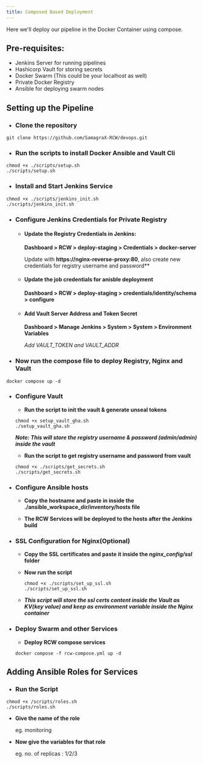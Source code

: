 ```yaml
---
title: Composed Based Deployment
---
```


<head>
  <title>Environment Setup</title>
  <meta
    name="description"
    content="Here we'll deploy our pipeline in the Docker Container"
  />
</head>

Here we'll deploy our pipeline in the Docker Container using compose.

## Pre-requisites:
- Jenkins Server for running pipelines
- Hashicorp Vault for storing secrets
- Docker Swarm (This could be your localhost as well)
- Private Docker Registry
- Ansible for deploying swarm nodes

## Setting up the Pipeline
- ### **Clone the repository**
```
git clone https://github.com/SamagraX-RCW/devops.git
```


- ### **Run the scripts to install Docker Ansible and Vault Cli** 
```
chmod +x ./scripts/setup.sh
./scripts/setup.sh
```
<!-- - Get your SSL key from CA(Certified Authority) and paste it inside the ssl certificate(docker-registry.crt) -->

- ### **Install and Start Jenkins Service**
```
chmod +x ./scripts/jenkins_init.sh
./scripts/jenkins_init.sh
```

- ### **Configure Jenkins Credentials for Private Registry**
    - #### **Update the Registry Credentials in Jenkins:** 

        **Dashboard > RCW > deploy-staging > Credentials > docker-server**
        
        Update with **https://nginx-reverse-proxy:80**, also create new credentials for registry username and password**

    - #### **Update the job credentials for anisble deployment**

        **Dashboard > RCW > deploy-staging > credentials/identity/schema > configure**

    - #### **Add Vault Server Address and Token Secret**

      **Dashboard > Manage Jenkins > System > System > Environment Variables**

      *Add VAULT_TOKEN and VAULT_ADDR*




- ### **Now run the compose file to deploy Registry, Nginx and Vault** 
```
docker compose up -d
```

- ### **Configure Vault**

  - **Run the script to init the vault & generate unseal tokens**
  ```
  chmod +x setup_vault_gha.sh
  ./setup_vault_gha.sh
  ```

  ***Note: This will store the registry username & password (admin/admin) inside the vault***

  - **Run the script to get registry username and password from vault**

  ```
  chmod +x ./scripts/get_secrets.sh
  ./scripts/get_secrets.sh
  ```

- ### **Configure Ansible hosts**
  - **Copy the hostname and paste in inside the ./ansible_workspace_dir/inventory/hosts file**

  - **The RCW Services will be deployed to the hosts after the Jenkins build**

- ### **SSL Configuration for Nginx**(Optional)
  - **Copy the SSL certificates and paste it inside the *nginx_config/ssl* folder**

  - **Now run the script**
    ```
    chmod +x ./scripts/set_up_ssl.sh
    ./scripts/set_up_ssl.sh
    ```
  
  - ***This script will store the ssl certs content inside the Vault as KV(key value) and keep as environment variable inside the Nginx container***

- ### **Deploy Swarm and other Services**
  - **Deploy RCW compose services**
  ```
  docker compose -f rcw-compose.yml up -d
  ```

## Adding Ansible Roles for Services

- ### **Run the Script**

```
chmod +x /scripts/roles.sh
./scripts/roles.sh
```

- **Give the name of the role**

    eg. monitoring


- **Now give the variables for that role**

    eg. no. of replicas : 1/2/3
